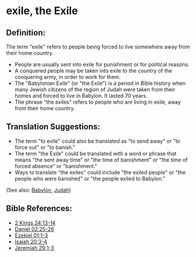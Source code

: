 # exile, the Exile #

## Definition: ##

The term "exile" refers to people being forced to live somewhere away from their home country.

* People are usually sent into exile for punishment or for political reasons.
* A conquered people may be taken into exile to the country of the conquering army, in order to work for them.
* The "Babylonian Exile" (or "the Exile") is a period in Bible history when many Jewish citizens of the region of Judah were taken from their homes and forced to live in Babylon. It lasted 70 years.
* The phrase "the exiles" refers to people who are living in exile, away from their home country.

## Translation Suggestions: ##

* The term "to exile" could also be translated as "to send away" or "to force out" or "to banish."
* The term "the Exile" could be translated with a word or phrase that means "the sent away time" or "the time of banishment" or "the time of forced absence" or "banishment."
* Ways to translate "the exiles" could include "the exiled people" or "the people who were banished" or "the people exiled to Babylon."

(See also: [Babylon](../other/babylon.md), [Judah](../other/kingdomofjudah.md))

## Bible References: ##

* [2 Kings 24:13-14](en/tn/2ki/help/24/13)
* [Daniel 02:25-26](en/tn/dan/help/02/25)
* [Ezekiel 01:1-3](en/tn/ezk/help/01/01)
* [Isaiah 20:3-4](en/tn/isa/help/20/03)
* [Jeremiah 29:1-3](en/tn/jer/help/29/01)